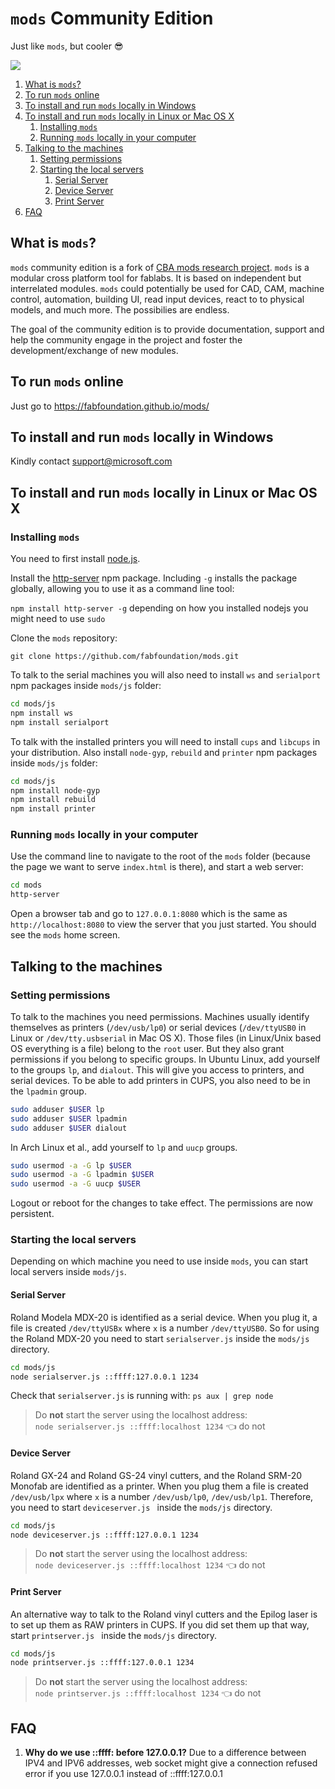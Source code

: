 # `mods` Community Edition

Just like `mods`, but cooler :sunglasses:

![](mods.png)

1. [What is `mods`?](#what-is-mods)
2. [To run `mods` online](#to-run-mods-online)
3. [To install and run `mods` locally in Windows](#to-install-and-run-mods-locally-in-windows)
4. [To install and run `mods` locally in Linux or Mac OS X](#to-install-and-run-mods-locally-in-linux-or-mac-os-x)
   1. [Installing `mods`](#installing-mods)
   2. [Running `mods` locally in your computer](#running-mods-locally-in-your-computer)
5. [Talking to the machines](#talking-to-the-machines)
   1. [Setting permissions](#setting-permissions)
   2. [Starting the local servers](#starting-the-local-servers)
      1. [Serial Server](#serial-server)
      2. [Device Server](#device-server)
      3. [Print Server](#print-server)
6. [FAQ](#faq)

## What is `mods`?

`mods` community edition is a fork of [CBA mods research project](https://gitlab.cba.mit.edu/pub/mods). `mods` is a modular cross platform tool for fablabs. It is based on independent but interrelated modules. `mods` could potentially be used for CAD, CAM, machine control, automation, building UI, read input devices, react to to physical models, and much more. The possibilies are endless.

The goal of the community edition is to provide documentation, support and help the community engage in the project and foster the development/exchange of new modules.

## To run `mods` online

Just go to https://fabfoundation.github.io/mods/

## To install and run `mods` locally in Windows

Kindly contact support@microsoft.com

## To install and run `mods` locally in Linux or Mac OS X

### Installing `mods`

You need to first install [node.js](https://docs.npmjs.com/getting-started/installing-node).

Install the [http-server](https://www.npmjs.com/package/http-server) npm package. Including `-g` installs the package globally, allowing you to use it as a command line tool:

`npm install http-server -g` depending on how you installed nodejs you might need to use `sudo`

Clone the `mods` repository:

`git clone https://github.com/fabfoundation/mods.git`

To talk to the serial machines you will also need to install `ws` and `serialport` npm packages inside `mods/js` folder:

```bash
cd mods/js
npm install ws
npm install serialport
```

To talk with the installed printers you will need to install `cups` and `libcups` in your distribution. Also install `node-gyp`, `rebuild` and `printer` npm packages inside `mods/js` folder:

```bash
cd mods/js
npm install node-gyp
npm install rebuild
npm install printer
```

### Running `mods` locally in your computer

Use the command line to navigate to the root of the `mods` folder (because the page we want to serve `index.html` is there), and start a web server:

```bash
cd mods
http-server
```

Open a browser tab and go to `127.0.0.1:8080` which is the same as `http://localhost:8080` to view the server that you just started. You should see the `mods` home screen.

## Talking to the machines

### Setting permissions

To talk to the machines you need permissions. Machines usually identify themselves as printers (`/dev/usb/lp0`) or serial devices (`/dev/ttyUSB0` in Linux or `/dev/tty.usbserial` in Mac OS X). Those files (in Linux/Unix based OS everything is a file) belong to the `root` user. But they also grant permissions if you belong to specific groups. In Ubuntu Linux, add yourself to the groups `lp`, and `dialout`. This will give you access to printers, and serial devices. To be able to add printers in CUPS, you also need to be in the `lpadmin` group.

```bash
sudo adduser $USER lp
sudo adduser $USER lpadmin
sudo adduser $USER dialout
```

In Arch Linux et al., add yourself to `lp` and `uucp` groups.

```bash
sudo usermod -a -G lp $USER
sudo usermod -a -G lpadmin $USER
sudo usermod -a -G uucp $USER
```

Logout or reboot for the changes to take effect. The permissions are now persistent.

### Starting the local servers

Depending on which machine you need to use inside `mods`, you can start local servers inside `mods/js`.

#### Serial Server

Roland Modela MDX-20 is identified as a serial device. When you plug it, a file is created `/dev/ttyUSBx` where `x` is a number `/dev/ttyUSB0`. So for using the Roland MDX-20 you need to start `serialserver.js` inside the `mods/js` directory.

```bash
cd mods/js
node serialserver.js ::ffff:127.0.0.1 1234
```

Check that `serialserver.js` is running with: `ps aux | grep node`

> Do **not** start the server using the localhost address:  
`node serialserver.js ::ffff:localhost 1234` :point_left: do not

#### Device Server

Roland GX-24 and Roland GS-24 vinyl cutters, and the Roland SRM-20 Monofab are identified as a printer. When you plug them a file is created `/dev/usb/lpx` where `x` is a number `/dev/usb/lp0`, `/dev/usb/lp1`. Therefore, you need to start `deviceserver.js ` inside the `mods/js` directory.

```bash
cd mods/js
node deviceserver.js ::ffff:127.0.0.1 1234
```

> Do **not** start the server using the localhost address:  
`node deviceserver.js ::ffff:localhost 1234` :point_left: do not

#### Print Server

An alternative way to talk to the Roland vinyl cutters and the Epilog laser is to set up them as RAW printers in CUPS. If you did set them up that way, start `printserver.js ` inside the `mods/js` directory.

```bash
cd mods/js
node printserver.js ::ffff:127.0.0.1 1234
```

> Do **not** start the server using the localhost address:  
`node printserver.js ::ffff:localhost 1234` :point_left: do not

## FAQ

1. **Why do we use ::ffff: before 127.0.0.1?** Due to a difference between IPV4 and IPV6 addresses, web socket might give a connection refused error if you use 127.0.0.1 instead of ::ffff:127.0.0.1
